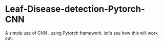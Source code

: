 # Leaf-Disease-detection-Pytorch-CNN
A simple use of CNN . using Pytorch framework. let's see how this will work out.

